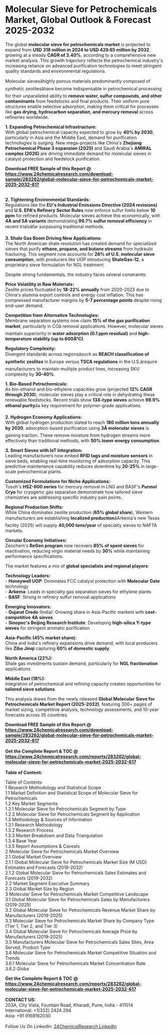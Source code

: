 <h1>Molecular Sieve for Petrochemicals Market, Global Outlook &amp; Forecast 2025-2032</h1><p>The global <strong>molecular sieve for petrochemicals market</strong> is projected to expand from <strong>USD 318 million in 2024 to USD 429.65 million by 2032</strong>, growing at a steady <strong>CAGR of 3.40%</strong>, according to a comprehensive new market analysis. This growth trajectory reflects the petrochemical industry's increasing reliance on advanced purification technologies to meet stringent quality standards and environmental regulations.</p><p>Molecular sievesâhighly porous materials predominantly composed of synthetic zeolitesâhave become indispensable in petrochemical processing for their unparalleled ability to <strong>remove water, sulfur compounds, and other contaminants</strong> from feedstocks and final products. Their uniform pore structures enable selective adsorption, making them critical for processes like <strong>gas drying, hydrocarbon separation, and mercury removal</strong> across refineries worldwide.</p><p><strong>1. Expanding Petrochemical Infrastructure:</strong><br>
With global petrochemical capacity expected to grow by <strong>40% by 2030</strong>, particularly in Asia and the Middle East, demand for purification technologies is surging. New mega-projects like China's <strong>Zhejiang Petrochemical Phase 3 expansion (2025)</strong> and Saudi Arabia's <strong>AMIRAL complex (2026)</strong> are driving immediate demand for molecular sieves in catalyst protection and feedstock purification.</p><div><b>Download FREE Sample of this Report @ 
            <a href="https://www.24chemicalresearch.com/download-sample/283262/global-molecular-sieve-for-petrochemicals-market-2025-2032-617">
            https://www.24chemicalresearch.com/download-sample/283262/global-molecular-sieve-for-petrochemicals-market-2025-2032-617</a></b></div><br><p><strong>2. Tightening Environmental Standards:</strong><br>
Regulations like the <strong>EU's Industrial Emissions Directive (2024 revisions)</strong> and <strong>U.S. EPA's Refinery Sector Rules</strong> now enforce sulfur limits below <strong>10 ppm</strong> for refined products. Molecular sieves achieve this economically, with <strong>4A and 5A variants</strong> demonstrating <strong>99.7% sulfur removal efficiency</strong> in recent trialsâfar surpassing traditional methods.</p><p><strong>3. Shale Gas Boom Driving New Applications:</strong><br>
The North American shale revolution has created demand for specialized sieves that purify <strong>ethane, propane, and butane streams</strong> from hydraulic fracturing. This segment now accounts for <strong>28% of U.S. molecular sieve consumption</strong>, with producers like UOP introducing <strong>ShaleGas-12</strong>, a proprietary sieve formulation for NGL treatment.</p><p>Despite strong fundamentals, the industry faces several constraints:</p><p><strong>Price Volatility in Raw Materials:</strong><br>
Zeolite prices fluctuated by <strong>18-22% annually</strong> from 2020-2023 due to China's alumina export controls and energy cost inflation. This has compressed manufacturer margins by <strong>5-7 percentage points</strong> despite rising end-user demand.</p><p><strong>Competition from Alternative Technologies:</strong><br>
Membrane separation systems now claim <strong>15% of the gas purification market</strong>, particularly in COâ removal applications. However, molecular sieves maintain superiority in <strong>water adsorption (0.1 ppm residual)</strong> and <strong>high-temperature stability (up to 600Â°C)</strong>.</p><p><strong>Regulatory Complexity:</strong><br>
Divergent standards across regionsâsuch as <strong>REACH classification of synthetic zeolites</strong> in Europe versus <strong>TSCA regulations</strong> in the U.S.ârequire manufacturers to maintain multiple product lines, increasing SKU complexity by <strong>30-40%</strong>.</p><p><strong>1. Bio-Based Petrochemicals:</strong><br>
As bio-ethanol and bio-ethylene capacities grow (projected <strong>12% CAGR through 2030</strong>), molecular sieves play a critical role in dehydrating these renewable feedstocks. Recent trials show <strong>13X-type sieves</strong> achieve <strong>99.9% ethanol purity</strong>âa key requirement for polymer-grade applications.</p><p><strong>2. Hydrogen Economy Applications:</strong><br>
With global hydrogen production slated to reach <strong>180 million tons annually by 2030</strong>, adsorption-based purification using <strong>3Ã molecular sieves</strong> is gaining traction. These remove moisture from hydrogen streams more effectively than traditional methods, with <strong>50% lower energy consumption</strong>.</p><p><strong>3. Smart Sieves with IoT Integration:</strong><br>
Leading manufacturers now embed <strong>RFID tags and moisture sensors</strong> in sieve beds, enabling real-time monitoring of adsorption capacity. This predictive maintenance capability reduces downtime by <strong>20-25%</strong> in large-scale petrochemical plants.</p><p><strong>Customized Formulations for Niche Applications:</strong><br>
Tosoh's <strong>HSZ-600 series</strong> for mercury removal in LNG and BASF's <strong>Purmol Cryo</strong> for cryogenic gas separation demonstrate how tailored sieve chemistries are addressing specific industry pain points.</p><p><strong>Regional Production Shifts:</strong><br>
While China dominates zeolite production (<strong>65% global share</strong>), Western manufacturers are establishing <strong>localized production</strong>âArkema's new Texas facility (2025) will supply <strong>40,000 tons/year</strong> of specialty sieves to NAFTA markets.</p><p><strong>Circular Economy Initiatives:</strong><br>
Zeochem's <strong>ReGen program</strong> now recovers <strong>85% of spent sieves</strong> for reactivation, reducing virgin material needs by <strong>30%</strong> while maintaining performance specifications.</p><p>The market features a mix of <strong>global specialists and regional players</strong>:</p><p><strong>Technology Leaders:</strong><br>
- <strong>Honeywell UOP</strong>: Dominates FCC catalyst protection with <strong>Molecular Gate</strong> technology<br>
- <strong>Arkema</strong>: Leads in specialty gas separation sieves for ethylene plants<br>
- <strong>BASF</strong>: Strong in refinery sulfur removal applications</p><p><strong>Emerging Innovators:</strong><br>
- <strong>Gujarat Credo</strong> (India): Growing share in Asia-Pacific markets with <strong>cost-competitive 4A sieves</strong><br>
- <strong>Sinopec's Beijing Research Institute</strong>: Developing <strong>high-silica Y-type sieves</strong> for stringent aromatic purification</p><p><strong>Asia-Pacific (45% market share):</strong><br>
China and India's refinery expansions drive demand, with local producers like <strong>Zibo Jinqi</strong> capturing <strong>60% of domestic supply</strong>.</p><p><strong>North America (22%):</strong><br>
Shale gas investments sustain demand, particularly for <strong>NGL fractionation</strong> applications.</p><p><strong>Middle East (18%):</strong><br>
Integration of petrochemical and refining capacity creates opportunities for <strong>tailored sieve solutions</strong>.</p><p>This analysis draws from the newly released <strong>Global Molecular Sieve for Petrochemicals Market Report (2025-2032)</strong>, featuring 300+ pages of market sizing, competitive analysis, technology assessments, and 10-year forecasts across 35 countries.</p><div><b>Download FREE Sample of this Report @ 
            <a href="https://www.24chemicalresearch.com/download-sample/283262/global-molecular-sieve-for-petrochemicals-market-2025-2032-617">
            https://www.24chemicalresearch.com/download-sample/283262/global-molecular-sieve-for-petrochemicals-market-2025-2032-617</a></b></div><br><div><b>Get the Complete Report & TOC @ 
            <a href="https://www.24chemicalresearch.com/reports/283262/global-molecular-sieve-for-petrochemicals-market-2025-2032-617">
            https://www.24chemicalresearch.com/reports/283262/global-molecular-sieve-for-petrochemicals-market-2025-2032-617</a></b></div><br>
            <b>Table of Content:</b><p>Table of Contents<br />
1 Research Methodology and Statistical Scope<br />
1.1 Market Definition and Statistical Scope of Molecular Sieve for Petrochemicals<br />
1.2 Key Market Segments<br />
1.2.1 Molecular Sieve for Petrochemicals Segment by Type<br />
1.2.2 Molecular Sieve for Petrochemicals Segment by Application<br />
1.3 Methodology & Sources of Information<br />
1.3.1 Research Methodology<br />
1.3.2 Research Process<br />
1.3.3 Market Breakdown and Data Triangulation<br />
1.3.4 Base Year<br />
1.3.5 Report Assumptions & Caveats<br />
2 Molecular Sieve for Petrochemicals Market Overview<br />
2.1 Global Market Overview<br />
2.1.1 Global Molecular Sieve for Petrochemicals Market Size (M USD) Estimates and Forecasts (2019-2032)<br />
2.1.2 Global Molecular Sieve for Petrochemicals Sales Estimates and Forecasts (2019-2032)<br />
2.2 Market Segment Executive Summary<br />
2.3 Global Market Size by Region<br />
3 Molecular Sieve for Petrochemicals Market Competitive Landscape<br />
3.1 Global Molecular Sieve for Petrochemicals Sales by Manufacturers (2019-2025)<br />
3.2 Global Molecular Sieve for Petrochemicals Revenue Market Share by Manufacturers (2019-2025)<br />
3.3 Molecular Sieve for Petrochemicals Market Share by Company Type (Tier 1, Tier 2, and Tier 3)<br />
3.4 Global Molecular Sieve for Petrochemicals Average Price by Manufacturers (2019-2025)<br />
3.5 Manufacturers Molecular Sieve for Petrochemicals Sales Sites, Area Served, Product Type<br />
3.6 Molecular Sieve for Petrochemicals Market Competitive Situation and Trends<br />
3.6.1 Molecular Sieve for Petrochemicals Market Concentration Rate<br />
3.6.2 Globa</p><div><b>Get the Complete Report & TOC @ 
            <a href="https://www.24chemicalresearch.com/reports/283262/global-molecular-sieve-for-petrochemicals-market-2025-2032-617">
            https://www.24chemicalresearch.com/reports/283262/global-molecular-sieve-for-petrochemicals-market-2025-2032-617</a></b></div><br><b>CONTACT US:</b><br>
            203A, City Vista, Fountain Road, Kharadi, Pune, India - 411014<br>
            International: +1(332) 2424 294<br>
            Asia: +91 9169162030 <br><br>
            Follow Us On LinkedIn: <a href="https://www.linkedin.com/company/24chemicalresearch/">24ChemicalResearch LinkedIn</a>